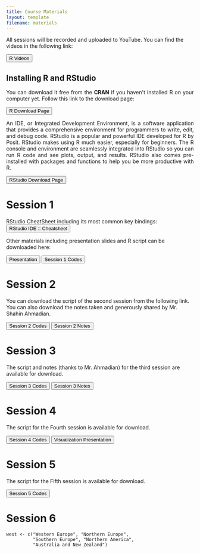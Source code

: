 ```yaml
---
title: Course Materials
layout: template
filename: materials
--- 
```


All sessions will be recorded and  uploaded to YouTube. You can find the videos in the following link:

<a href="https://www.youtube.com/@MehrdadSamadishadlou" target="_blank"><button>R Videos</button></a>


## Installing R and RStudio

<p style='text-align: justify;'>
You can download it free from the <b>CRAN</b> if you haven't installed R on your computer yet. Follow this link to the download page:
</p>

<a href="https://cran.r-project.org/index.html" target="_blank"><button>R Download Page</button></a>

<p style='text-align: justify;'>
An IDE, or Integrated Development Environment, is a software application that provides a comprehensive environment for programmers to write, edit, and debug code. RStudio is a popular and powerful IDE developed for R by Posit. RStudio makes using R much easier, especially for beginners. The R console and environment are seamlessly integrated into RStudio so you can run R code and see plots, output, and results. RStudio also comes pre-installed with packages and functions to help you be more productive with R.
</p>

<a href="https://posit.co/download/rstudio-desktop/" target="_blank"><button>RStudio Download Page</button></a>


# Session 1

RStudio CheatSheet including its most common key bindings: <a href="https://rstudio.github.io/cheatsheets/html/rstudio-ide.html" target="_blank"><button>RStudio IDE :: Cheatsheet</button></a>

Other materials including presentation slides and R script can be downloaded here:

<a href="https://drive.google.com/file/d/1RditmwTi0UPQcINqIMcxBhs__BZc6-iV/view?usp=sharing" target="_blank"><button>Presentation</button></a>  <a href="https://drive.google.com/file/d/1HWuZxByTwAC9rI0sce4G4KMNGa44ZiwY/view?usp=sharing" target="_blank"><button>Session 1 Codes</button></a>

# Session 2

You can download the script of the second session from the following link. You can also download the notes taken and generously shared by Mr. Shahin Ahmadian. 

<a href="https://drive.google.com/file/d/1ErsrrPM3xyI_9SV0E83EBipK1CNU25sA/view?usp=sharing" target="_blank"><button>Session 2 Codes</button></a>  <a href="https://drive.google.com/file/d/1Cuuv8aLX5hazIn5xvi_dvfTjhjfNG5m0/view?usp=sharing" target="_blank"><button>Session 2 Notes</button></a>

# Session 3

The script and notes (thanks to Mr. Ahmadian) for the third session are available for download.

<a href="https://drive.google.com/file/d/1vCmEAkvv0PWJnn09A9RWlfjZ0GNVmbmY/view?usp=sharing" target="_blank"><button>Session 3 Codes</button></a>  <a href="https://drive.google.com/file/d/1XnJlFzh-OoDcyhP4iOj6nJh3pQO1OM5C/view?usp=sharing" target="_blank"><button>Session 3 Notes</button></a> 

# Session 4

The script for the Fourth session is available for download.

<a href="https://drive.google.com/file/d/1rxdDZbJ0PRMvAQkQEpJrWIBBlBc585Pa/view?usp=sharing" target="_blank"><button>Session 4 Codes</button></a> <a href="https://drive.google.com/file/d/11hjxDG0aORA-vbKskxztF6lhkwXTd7uF/view?usp=sharing" target="_blank"><button>Visualization Presentation</button></a>

# Session 5

The script for the Fifth session is available for download.

<a href="https://drive.google.com/file/d/1meiTiqPGwR4-CZlug0G35xg7hhGwSHsw/view?usp=sharing" target="_blank"><button>Session 5 Codes</button></a>

# Session 6

```
west <- c("Western Europe", "Northern Europe", 
          "Southern Europe", "Northern America", 
          "Australia and New Zealand")
```

